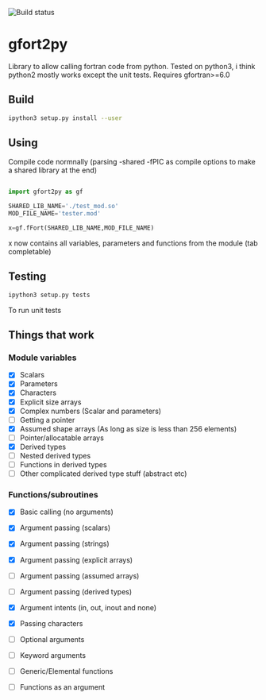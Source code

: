 ![Build status](https://travis-ci.org/rjfarmer/gfort2py.svg?branch=master)

# gfort2py
Library to allow calling fortran code from python. Tested on python3, i think python2 mostly works except the unit tests. Requires gfortran>=6.0

## Build
````bash
ipython3 setup.py install --user
````

## Using

Compile code normnally (parsing -shared -fPIC as compile options to make a shared library at the end)

````python

import gfort2py as gf

SHARED_LIB_NAME='./test_mod.so'
MOD_FILE_NAME='tester.mod'

x=gf.fFort(SHARED_LIB_NAME,MOD_FILE_NAME)

````

x now contains all variables, parameters and functions from the module (tab completable)


## Testing

````bash
ipython3 setup.py tests
````

To run unit tests

## Things that work

### Module variables

- [x] Scalars
- [x] Parameters
- [x] Characters
- [x] Explicit size arrays
- [X] Complex numbers (Scalar and parameters)
- [ ] Getting a pointer
- [X] Assumed shape arrays (As long as size is less than 256 elements)
- [ ] Pointer/allocatable arrays
- [x] Derived types
- [ ] Nested derived types
- [ ] Functions in derived types
- [ ] Other complicated derived type stuff (abstract etc)

### Functions/subroutines

- [X] Basic calling (no arguments)
- [x] Argument passing (scalars)
- [x] Argument passing (strings)
- [X] Argument passing (explicit arrays)
- [ ] Argument passing (assumed arrays)
- [ ] Argument passing (derived types)
- [x] Argument intents (in, out, inout and none)
- [x] Passing characters
- [ ] Optional arguments
- [ ] Keyword arguments
- [ ] Generic/Elemental functions
- [ ] Functions as an argument





